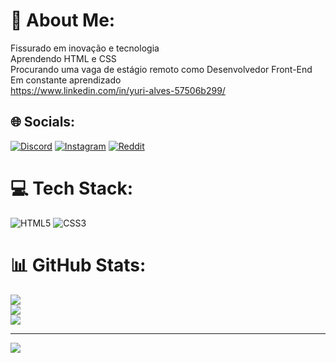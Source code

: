 # 💫 About Me:
Fissurado em inovação e tecnologia<br>Aprendendo HTML e CSS<br>Procurando uma vaga de estágio remoto como Desenvolvedor Front-End<br>Em constante aprendizado<br>https://www.linkedin.com/in/yuri-alves-57506b299/


## 🌐 Socials:
[![Discord](https://img.shields.io/badge/Discord-%237289DA.svg?logo=discord&logoColor=white)](https://discord.gg/https://discord.gg/PuVqp6jz) [![Instagram](https://img.shields.io/badge/Instagram-%23E4405F.svg?logo=Instagram&logoColor=white)](https://instagram.com/https://www.instagram.com/lb_alves/) [![Reddit](https://img.shields.io/badge/Reddit-%23FF4500.svg?logo=Reddit&logoColor=white)](https://reddit.com/user/https://www.reddit.com/user/Alvezy) 

# 💻 Tech Stack:
![HTML5](https://img.shields.io/badge/html5-%23E34F26.svg?style=for-the-badge&logo=html5&logoColor=white) ![CSS3](https://img.shields.io/badge/css3-%231572B6.svg?style=for-the-badge&logo=css3&logoColor=white)
# 📊 GitHub Stats:
![](https://github-readme-stats.vercel.app/api?username=alvezy&theme=vision-friendly-dark&hide_border=false&include_all_commits=false&count_private=false)<br/>
![](https://github-readme-streak-stats.herokuapp.com/?user=alvezy&theme=vision-friendly-dark&hide_border=false)<br/>
![](https://github-readme-stats.vercel.app/api/top-langs/?username=alvezy&theme=vision-friendly-dark&hide_border=false&include_all_commits=false&count_private=false&layout=compact)

---
[![](https://visitcount.itsvg.in/api?id=alvezy&icon=0&color=0)](https://visitcount.itsvg.in)

<!-- Proudly created with GPRM ( https://gprm.itsvg.in ) -->
